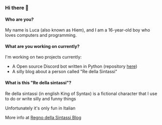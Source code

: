 ### Hi there 👋

#### Who are you?

My name is Luca (also known as Hiem), and I am a 16-year-old boy who loves computers and programming.

#### What are you working on currently?

I'm working on two projects currently:
- A Open source Discord bot written in Python (repository [here]())
- A silly blog about a person called "Re della Sintassi"

#### What is this "Re della sintassi"?

Re della sintassi (in english King of Syntax) is a fictional character that I use to do or write silly and funny things

Unfortunately it's only fun in Italian

More info at [Regno della Sintassi Blog](https://regnodellasintassi.surge.sh/about)

